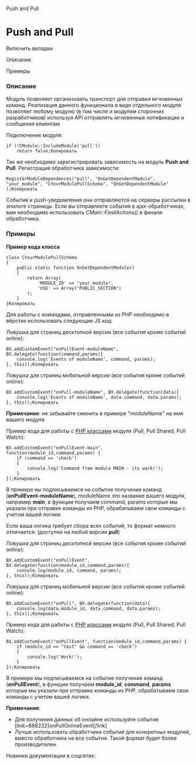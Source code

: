 Push and Pull

Push and Pull
=============

Включить вкладки

Описание

Примеры

### Описание

Модуль позволяет организовать транспорт для отправки мгновенных команд. Реализация данного функционала в виде отдельного модуля позволяет любому модулю (в том числе и модулям сторонних разработчиков) используя API отправлять мгновенные нотификации и сообщения клиентам.

Подключение модуля:

```
if (!CModule::IncludeModule('pull'))
	return false;Копировать
```

Так же необходимо зарегистрировать зависимость на модуль **Push and Pull**. Регистрация обработчика зависимости:

```
RegisterModuleDependences("pull", "OnGetDependentModule", "your_module", "CYourModulePullSchema", "OnGetDependentModule" );Копировать
```

События и push-уведомления они отправляются на серверы рассылки в эпилоге страницы. Если вы отправляете события в ajax-обработчиках, вам необходимо использовать *CMain::FinalActions()* в финале обработчика.

### Примеры

**Пример кода класса**

```
class CYourModulePullSchema
{
	public static function OnGetDependentModule()
	{
		return Array(
			'MODULE_ID' => "your_module",
			'USE' => Array("PUBLIC_SECTION")
		);
	}
}Копировать
```

Для работы с командами, отправленными из PHP необходимо в вёрстке использовать следующие JS код:

Ловушка для страниц десктопной версии (все события кроме событий online):

```
BX.addCustomEvent("onPullEvent-moduleName", BX.delegate(function(command,params){
	console.log('Events of moduleName', command, params);
}, this));Копировать
```

Ловушка для страниц мобильной версии (все события кроме событий online):

```
BX.addCustomEvent("onPull-moduleName", BX.delegate(function(data){
	console.log('Events of moduleName', data.command, data.params);
}, this));Копировать
```

**Примечание**: не забывайте сменить в примере "moduleName" на имя вашего модуля.

Пример кода для работы с [PHP классами](/api_help/push_pull/classes/index.php) модуля (Pull, Pull Shared, Pull Watch):

```
BX.addCustomEvent("onPullEvent-main", function(module_id,command,params) {
	if (command == 'check')
	{
		console.log('Command from module MAIN - its work!');
	}
});Копировать
```

В примере иы подписываемся на событие получение команд (**onPullEvent-moduleName**), moduleName это название вашего модуля, например **main**, в функции получаем command, params которые мы указали при отправке команды из PHP, обрабатываем свои команды с учетом вашей логики.

Если ваша логика требует сбора всех событий, то формат немного отличается: (доступно на любой версии **pull**)

Ловушка для страниц десктопной версии (все события кроме событий online):

```
BX.addCustomEvent("onPullEvent", BX.delegate(function(module_id,command,params){
	console.log(module_id, command, params);
}, this));Копировать
```

Ловушка для страниц мобильной версии (все события кроме событий online):

```
BX.addCustomEvent("onPull", BX.delegate(function(data){
	console.log(data.module_id, data.command, data.params);
}, this));Копировать
```

Пример кода для работы с [PHP классами](/api_help/push_pull/classes/index.php) модуля (Pull, Pull Shared, Pull Watch):

```
BX.addCustomEvent("onPullEvent", function(module_id,command,params) {
	if (module_id == "test" && command == 'check')
	{
		console.log('Work!');
	}
});Копировать
```

В примере мы подписываемся на событие получение команд (**onPullEvent**), в функции получаем **module\_id**, **command**, **params** которые мы указали при отправке команды из PHP, обрабатываем свои команды с учетом вашей логики.

**Примечания**:

* Для получения данных об онлайне используйте событие [link=888232]onPullOnlineEvent[/link]
* Лучше использовать обработчики событий для конкретных модулей, вместо обработчика на все события. Такой формат будет более производителен.

Новинки документации в соцсетях: